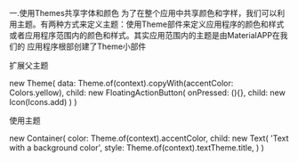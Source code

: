一.使用Themes共享字体和颜色
   为了在整个应用中共享颜色和字样，我们可以利用主题。有两种方式来定义主题：使用Theme部件来定义应用程序的颜色和样式或者应用程序范围内的颜色和样式。其实应用范围内的主题是由MaterialAPP在我们的
   应用程序根部创建了Theme小部件

   扩展父主题

   new Theme(
    data: Theme.of(context).copyWith(accentColor: Colors.yellow),
    child: new FloatingActionButton(
      onPressed: (){},
      child: new Icon(Icons.add)
      )
   )

   使用主题

   new Container(
      color: Theme.of(context).accentColor,
      child: new Text(
         'Text with a background color',
         style: Theme.of(context).textTheme.title,
      )
   )
